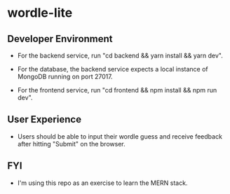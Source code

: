 # wordle-lite

## Developer Environment

* For the backend service, run "cd backend && yarn install && yarn dev".  

* For the database, the backend service expects a local instance of MongoDB running on port 27017.

* For the frontend service, run "cd frontend && npm install && npm run dev".

## User Experience

* Users should be able to input their wordle guess and receive feedback after hitting "Submit" on the browser.


## FYI

* I'm using this repo as an exercise to learn the MERN stack.
